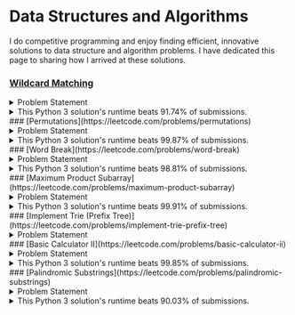 # Data Structures and Algorithms
I do competitive programming and enjoy finding efficient, innovative solutions to data structure and algorithm problems. I have dedicated this page to sharing how I arrived at these solutions.
### [Wildcard Matching](https://leetcode.com/problems/wildcard-matching)
<details markdown="1">
<summary>Problem Statement</summary>
Given an input string (```s```) and a pattern (```p```), implement wildcard pattern matching with support for ```'?'``` and ```'*'```.
```
'?' Matches any single character.
'*' Matches any sequence of characters (including the empty sequence).
```
The matching should cover the **entire** input string (not partial).

Notes:
* ```s``` could be empty and contains only lowercase letters ```a-z```.
* ```p``` could be empty and contains only lowercase letters ```a-z```, and characters like ```'?'``` or ```'*'```.

**Example 1:**
<pre>
<b>Input:</b>
s = "aa"
p = "a"
<b>Output:</b> false
Explanation: "a" does not match the entire string "aa".
</pre>
**Example 2:**
<pre>
<b>Input:</b>
s = "aa"
p = "*"
<b>Output:</b> true
Explanation: '*' matches any sequence.
</pre>
**Example 3:**
<pre>
<b>Input:</b>
s = "cb"
p = "?a"
<b>Output:</b> false
Explanation: '?' matches 'c', but the second letter is 'a', which does not match 'b'.
</pre>
**Example 4:**
<pre>
<b>Input:</b>
s = "adceb"
p = "*a*b"
<b>Output:</b> true
Explanation: The first '*' matches the empty sequence, while the second '*' matches the substring "dce".
</pre>
**Example 5:**
<pre>
<b>Input:</b>
s = "acdcb"
p = "a*c?b"
<b>Output:</b> false
</pre>
</details>
<details markdown="1">
<summary>This Python 3 solution's runtime beats 91.74% of submissions.</summary>
In this example, I'll walk through the test case:
```
s = 'mississippi'
p = 'm??*ss*?i*pi'
```
Convert ```s``` and ```p``` into lists so that you can pop them.
```
s = ['m', 'i', 's', 's', 'i', 's', 's', 'i', 'p', 'p', 'i']
p = ['m', '?', '?', '*', 's', 's', '*', '?', 'i', '*', 'p', 'i']
```
If ```s[0] == p[0]```, you could pop the first letters of both strings and get the same result. Likewise, if ```p[0] == '?'```, you could pop the first characters. Continue doing this until you can no longer pop the first characters.
```
s = ['s', 'i', 's', 's', 'i', 'p', 'p', 'i']
p = ['*', 's', 's', '*', '?', 'i', '*', 'p', 'i']
```
Repeat the same process with the other ends of both arrays.
```
s = ['s', 'i', 's', 's', 'i', 'p']
p = ['*', 's', 's', '*', '?', 'i', '*']
```
If ```s``` and ```p``` are both empty, it's a match. If ```s``` is not empty but ```p``` is, it's not a match. If neither ```s``` nor ```p``` is empty, and ```p``` has a character other than ```*``` on either end, it's not a match. If none of these apply, convert ```s``` and ```p``` back into strings so you can use ```split``` and ```re.fullmatch``` on them. Replace all instances of ```?``` in ```p``` with ```.``` for regex matching. Split ```p``` by the ```*```s. If there's more than one ```*``` in a row, they can be merged into one, so we can filter out the empty substrings.
```
s = '*sissip'
p = ['ss', '.i']
```
For each substring in ```p```, we are to find that substring in ```s```. In addition, these substrings must be found in consecutive order and must not overlap.
```'ss'``` exists in ```s``` starting at index 2 and ending at index 3. A match for ```'.i'``` also exists in ```s```, starting at index 3 and ending at index 4. These are consecutive but they overlap, so it's not a match.
```python
import re
def isMatch(s, p):     
	def popBoth(i):
		while s and p and p[i] in ['?', s[i]]:
			s.pop(i)
			p.pop(i)
	s, p = list(s), list(p)
	popBoth(0)
	popBoth(-1)
	if s == p == []: return True
	if s:
		if not p: return False
		if p and not p[0] == p[-1] == '*': return False
	s, p = ''.join(s), [x for x in ''.join(p).replace('?', '.').split('*') if x]
	i = j = 0
	for substring in p:
		for k in range(i + j, len(s)):
			n = len(substring)
			if re.fullmatch(substring, s[k:k + n]):
				i, j = k, n
				break
		else: return False
	return True
```
</details>
### [Permutations](https://leetcode.com/problems/permutations)
<details markdown="1">
<summary>Problem Statement</summary>
Given a collection of distinct integers, return all possible permutations.
<br>
**Example:**
<pre>
<b>Input:</b> [1,2,3]
<b>Output:</b>
[
  [1,2,3],
  [1,3,2],
  [2,1,3],
  [2,3,1],
  [3,1,2],
  [3,2,1]
]
</pre>
</details>
<details markdown="1">
<summary>This Python 3 solution's runtime beats 99.87% of submissions.</summary>
Python has a built-in permutations iterator.
```python
import itertools
def permute(nums): return list(itertools.permutations(nums))
```
</details>
### [Word Break](https://leetcode.com/problems/word-break)
<details markdown="1">
<summary>Problem Statement</summary>
Given a **non-empty** string *s* and a dictionary *wordDict* containing a list of **non-empty** words, determine if *s* can be segmented into a space-separated sequence of one or more dictionary words.

Notes:
* The same word in the dictionary may be reused multiple times in the segmentation.
* You may assume the dictionary does not contain duplicate words.

**Example 1:**
<pre>
<b>Input:</b> s = "leetcode", wordDict = ["leet", "code"]
<b>Output:</b> true
<b>Explanation:</b> Return true because "leetcode" can be segmented as "leet code".
</pre>
**Example 2:**
<pre>
<b>Input:</b> s = "applepenapple", wordDict = ["apple", "pen"]
<b>Output:</b> true
<b>Explanation:</b> Return true because "applepenapple" can be segmented as "apple pen apple".
             Note that you are allowed to reuse a dictionary word.
</pre>
**Example 3:**
<pre>
<b>Input:</b> s = "catsandog", wordDict = ["cats", "dog", "sand", "and", "cat"]
<b>Output:</b> false
</pre>
</details>
<details markdown="1">
<summary>This Python 3 solution's runtime beats 98.81% of submissions.</summary>
In this example, I'll walk through the test case:
```
s = 'catsandog'
wordDict = ['cats', 'dog', 'sand', 'and', 'cat']
```
Write a depth-first search function that checks if *s* has a prefix in *wordDict*. 'catsanddog' has two prefixes in ```wordDict```, 'cats' and 'cat.' For each valid prefix, remove that prefix from ```s```, and recursively call ```dfs``` on the remaining suffix. Removing 'cats' from 'catsandog' leaves the suffix 'andog,' so we call ```dfs``` on 'andog'. 'andog' doesn't have a matching prefix, so we move on to 'cat.' Removing 'cat' from 'catsandog' leaves the suffix 'sandog,' so we call ```dfs``` on 'sanddog.' 'sandog' has the matching prefix 'sand'. Removing 'sand' from 'sandog' leaves the suffix 'og,' which doesn't have a matching prefix. Return ```True``` if a suffix matches a prefix in ```wordDict```. Return ```False``` if all possibilities have been explored and a match wasn't found. Use memoization to reduce runtime.
```python
def wordBreak(s, wordDict):
	def dfs(s):
		if s in memo: return memo[s]
		for word in wordDict:
			n = len(word)
			if word == s[:n] and dfs(s[n:]):
				memo[s] = True
				return True
		memo[s] = False
		return False
	memo = {'': True}
	return dfs(s)
```
</details>### [Maximum Product Subarray](https://leetcode.com/problems/maximum-product-subarray)
<details markdown="1">
<summary>Problem Statement</summary>
Given an integer array *nums*, find the contiguous subarray within an array (containing at least one number) which has the largest product.

**Example 1:**
<pre>
<b>Input:</b> [2,3,-2,4]
<b>Output:</b> 6
<b>Explanation:</b> [2,3] has the largest product 6.
</pre>
**Example 2:**
<pre>
<b>Input:</b> [-2,0,-1]
<b>Output:</b> 0
<b>Explanation:</b> The result cannot be 2, because [-2,-1] is not a subarray.
</pre>
</details>
<details markdown="1">
<summary>This Python 3 solution's runtime beats 99.91% of submissions.</summary>
If *A* and *B* are integers and *B* = 0, then *AB* = 0. If *A* and *B* are integers and *B* != 0, then |*AB*| >= |*A*|. The longer the sequence of nonzero integers we multiply, the higher the absolute value of the product will be. But when that sequence is multiplied by 0, the product will become 0. Thus, to maximize the absolute value of the product of a subarray, we start from the beginning of the subarray and continue multiplying until the next number is 0.

In this example, I'll walk through the test case [-2, 0, -1, -4, -3, 0, -2, 0, -4, -3, -2]. First, initialize a variable ```maximum``` to denote the maximum subarray product and set it to the first integer.
```
maximum = -2
```
The subarrays obtained after breaking up the array with 0 as the delimiter are
```
[[-2], [-1, -4, -3], [-2], [-4, -3, -2]]
```
The products of these subarrays are
```
[-2, -12, -2, -24]
```
A negative product can be turned into a positive product if the subarray contains at least one positive integer. The first subarray is [-2]. This can't be turned into a positive product because it doesn't have any positive integers. The next subarray is [-1, -4, -3]. To turn a negative product into a positive product, start from index 0 of the subarray and search rightward until a negative integer is found. We start from index 0 and find -1. Then divide the negative product by all positive integers to the left of this negative integer and the negative integer itself. There are no positive integers to the left of -1, so we just divide -12 by -1 to get 12.
```
a = -12//-1 = 12
```
Then start from the last index of the subarray and search leftward until a negative integer is found. We start from the last index and find -3. Divide the negative product by all positive integers to the right of this negative integer and the negative integer itself. There are no positive integers to the right of -3, so we just divide -12 by -3 to get 4.
```
b = -12//-3 = 4
```
If either ```a``` or ```b``` is greater than ```maximum```, replace ```maximum``` with it.
```
maximum = max(maximum, 12, 4) = max(-2, 12, 4) = 12
```
The next subarray [-2] can't be turned into a positve product. The last subarray is [-4, -3, -2]. Starting from index 0 and searching rightward for a negative number, we get ```a = 6```. Starting from the last index and searching leftward for a negative number, we get ```b = 12```. Neither of these are greater than the current maximum, so return 12.

An edge case where the answer is not ```maximum```is ```nums = [-2,0,-1]```. The split subarrays are ```[-2], [-1]]```. The products of the split subarrays are ```[-2, -1]```, and neither of can be turned positive. At this point, we have ```maximum = -2``` In this edge case, the maximum product is ```max([maximum] + nums)``` because 0 > ```maximum```.
```python
import functools
def maxProduct(nums):
	if len(nums) == 1: return nums[0]
	arr, subarray, maximum = [], [], nums[0]
	for num in nums:
		if num: subarray += [num]
		else:
			arr += [subarray]
			subarray = []
	if subarray: arr += [subarray]
	for subarray in arr:
		product = functools.reduce(lambda x, y: x*y, subarray) if subarray else 0
		if len(subarray) > 1 and product < 0:
			i, n, a = 0, len(subarray), product
			while i < len(subarray) and a < 0:
				a //= subarray[i]
				i += 1
			i, b = n - 1, product
			while i >= 0 and b < 0:
				b //= subarray[i]
				i -= 1
			maximum = max(maximum, a, b)
		else: maximum = max(maximum, product)
	return max([maximum] + nums)
```
</details>
### [Implement Trie (Prefix Tree)](https://leetcode.com/problems/implement-trie-prefix-tree)
<details markdown="1">
<summary>Problem Statement</summary>
Implement a trie with ```insert```, ```search```, and ```startsWith``` methods.
<br>
**Example:**
```java
Trie trie = new Trie();

trie.insert("apple");
trie.search("apple");   // returns true
trie.search("app");     // returns false
trie.startsWith("app"); // returns true
trie.insert("app");   
trie.search("app");     // returns true
```
Notes:
* You may assume that all inputs are consist of lowercase letters ```a-z```.
* All inputs are guaranteed to be non-empty strings.
</details>
<details markdown="1">
<summary>This Python 3 solution's runtime beats 94.93% of submissions.</summary>
<a href="https://leetcode.com/problems/implement-trie-prefix-tree/discuss/58832/AC-JAVA-solution-simple-using-single-array">Implementing a trie</a> would take O(1) time to initialize, O(*k* log *n*) time for ```insert```, O(*k*) time for ```search```, and O(*k*) time for ```startsWith```, where *k* is the number of letters in the word or prefix. I've written an accepted solution where I've used a single array instead of implementing an actual trie that takes O(1) time to initialize, O(*n*) time for ```insert```, O(log *n*) time for ```search``` and O(*k* + log *n*) time for ```startsWith```.
An empty array is initialized.
```python
>>> trie = Trie()
```
```python
self.arr = []
```
Words are inserted in alphabetical order. ```insert``` searches for the insertion point using binary search, then inserts the word.
```python
>>> trie.insert('hello')
```
```python
self.arr = ['hello']
```
```search``` looks for the bisection point using binary search and checks if the word at the bisection point matches the target word.
```python
>>> trie.search('hell')
```
The bisection point of 'hell' is 0 but index 0 of ```self.arr``` isn't 'hell', so return ```False```.
```python
>>> trie.search('helloa')
```
The bisection point of 'helloa' is 1 but index 1 is out of bounds, so return ```False```.
```python
>>> trie.search('hello')
```
The bisection point of 'hello' is 0 and index 0 of ```self.arr``` matches the word, so return ```True```.
```startsWith``` looks for the bisection point using binary search and checks if the word at the bisection point starts with the prefix.
```python
>>> trie.startsWith('hell')
```
The bisection point of 'hell' is 0 and index 0 of ```self.arr``` starts with 'hell', so return ```True```.
```python
>>> trie.startsWith('helloa')
```
The bisection point of 'helloa' is 1 but index 1 is out of bounds, so return ```False```.
```python
>>> trie.startsWith('hello')
```
The bisection point of 'hello' is 0 and index 0 of ```self.arr``` starts with 'hello', so return ```True```.
Although this solution uses more memory, in seconds it's much faster than the solution with the trie, and it's also something different that I wanted to share.
```python
import bisect
class Trie:
	def __init__(self): self.arr = []
	def insert(self, word): bisect.insort(self.arr, word)
	def search(self, word):
		try: return self.arr[bisect.bisect_left(self.arr, word)] == word
		except IndexError: return False
	def startsWith(self, prefix):
		try: word, n = self.arr[bisect.bisect_left(self.arr, prefix)], len(prefix)
		except IndexError: return False
		return len(word) >= n and word[:n] == prefix
```
</details>
### [Basic Calculator II](https://leetcode.com/problems/basic-calculator-ii)
<details markdown="1">
<summary>Problem Statement</summary>
Implement a basic calculator to evaluate a simple expression string.
The expression string contains only non-negative integers, ```+```, ```-```, ```*```, ```/``` operators and empty spaces ``` ```. The integer division should truncate toward zero.
<br>
**Example 1:**
<pre>
<b>Input:</b> "3+2*2"
<b>Output:</b> 7
</pre>
**Example 2:**
<pre>
<b>Input:</b> " 3/2 "
<b>Output:</b> 1
</pre>
**Example 3:**
<pre>
<b>Input:</b> " 3+5 / 2 "
<b>Output:</b> 5
</pre>
Notes:
* You may assume that the given expression is always valid.
* Do not use the ```eval``` built-in library function.
</details>
<details markdown="1">
<summary>This Python 3 solution's runtime beats 99.85% of submissions.</summary>
In this example, I'll walk through the test case ```s = '876-142-978*2/8+4/2*2+40*2+282/2-137+855'```. PEMDAS tells us to multiply and divide before we add and subtract, so split the string by ```+``` and ```-```.
```s.replace('-', '+-').split('+') = ['876', '-142', '-978*2/8', '4/2*2', '40*2', '282/2', '-137', '855']```
Write a recursive function ```multDiv``` that evaluates a string containing only numbers and the operations ```*``` and ```/```. The string could also start with ```-``` to denote a negative result. If a string doesn't contain ```*``` and ```/```, convert that number into an integer.
```multDiv('876') = 876```
If the string contains ```*``` but not ```/```, return the product of each integer it splits into.
```multDiv('40*2') = 40*2 = 80```
If the string contains ```/``` but not ```*```, iteratively divide the integers it splits into starting from the left. Divide the leftmost number, the quotient, by the next number, to get a new quotient. Then divide that number by the next number, and so on. The quotients should truncate toward zero. This isn't built-in, so write a helper function ```divide``` that does that.
```multDiv('282/2') = divide(282, 2) = 141```
If a string contains both ```*``` and ```/```, recursively evaluate the expression starting from the left. To do this, split the expression at the rightmost operator.
```s = '-978*2/8'```
```a = '-978*2'```
```b = '8'```
Recursively call ```multDiv``` on ```a```, then use the appropriate operation on ```a``` and ```b```.
```multDiv('-978*2') = -1956```
```multDiv('-978*2/8') = divide(-1956, 8) = -244```
Repeat the same process for the rest of the array, then find the sum.
```[multDiv(x) for x in s.replace('-', '+-').split('+')] = [876, -142, -244, 4, 80, 141, -137, 855]```
```sum([876, -142, -244, 4, 80, 141, -137, 855]) = 1433```
```python
import functools
def divide(x, y):
    a, b = int(x), int(y)
    quotient = a//b
    if a*b < 0 and a%b: quotient += 1
    return quotient
def multDiv(s):
    if '*' in s:
	if '/' in s:
	    i = len(s) - 1
	    while s[i] not in ['*', '/']: i -= 1
	    a, b = int(multDiv(s[:i])), int(s[i + 1:])
	    return a*b if s[i] == '*' else divide(a, b)
	else: return functools.reduce(lambda x, y: int(x)*int(y), s.split('*'))
    return functools.reduce(divide, s.split('/')) if '/' in s else int(s)
def calculate(s): return sum([multDiv(x) for x in s.replace('-', '+-').split('+')])
```
</details>
### [Palindromic Substrings](https://leetcode.com/problems/palindromic-substrings)
<details markdown="1">
<summary>Problem Statement</summary>
Given a string, your task is to count how many palindromic substrings in this string.
	
The substrings with different start indexes or end indexes are counted as different substrings even they consist of same characters.
<br>
**Example 1**:
<pre>
<b>Input:</b> "abc"
<b>Output:</b> 3
<b>Explanation:</b> Three palindromic strings: "a", "b", "c".
</pre>
**Example 2:**
<pre>
<b>Input:</b> "aaa"
<b>Output:</b> 6
<b>Explanation:</b> Six palindromic strings: "a", "a", "a", "aa", "aa", "aaa".
</pre>
Note: The input string length won't exceed 1000.
</details>
<details markdown="1">
<summary>This Python 3 solution's runtime beats 90.03% of submissions.</summary>
An odd-length palindrome has a center character that is a palindrome. ```s = 'bedededeb'``` is an odd-length palindrome with center character 'd' at index 4. If you radiate outward, you find that the letters on opposite sides of the center are always the same:
```
s[3] = s[5] = 'e'
s[2] = s[6] = 'd'
s[1] = s[7] = 'e'
s[0] = s[8] = 'b'
```
An even-length palindrome has two center characters that are identical, which makes a palindrome. ```s = 'deaaaaed'``` is an even-length palindrome with center characters 'a' at indices 3 and 4. If you radiate outward, you find that the letters on opposite sides of the center are always the same:
```
s[2] = s[5] = 'a'
s[1] = s[6] = 'e'
s[0] = s[7] = 'd'
```
In this example, I'll walk through the test case ```s = 'leet'```.
Iterate through the string. Each character is the center of an odd-length palindrome. Radiate outward until the index is out of bounds or the substring is no longer a palindrome. Every time a palindrome is found, increment the counter. 'l' is a palindrome, and there's nothing to the left of 'l'. 'e' is palindrome, but 'lee' isn't. 'e' is a palindrome, but 'eet' isn't. 't' is a palindrome, and there's nothing to the right of 't'. There are 4 odd-length palindromes. Iterate through the string again. Each pair of characters may or may not be the center of an even-length palindrome. Do the same as before, except this time look for even-length palindromes. 'le' isn't a palindrome. 'ee' is a palindrome but 'leet' isn't. 'et' isn't a palindrome. There's 1 even-length palindrome. Add up the number of odd-length and even-length palindromes to get 5. We could combine the odd-length and even-length palindrome searching functions into a single function that takes ```(i, i)``` for odd-length palindromes and ```(i, j)``` for even-length palindromes.
```python
def countSubstrings(s):
	def fromCenter(i, j):
		counter = 0
		while i >= 0 and j < n and s[i] == s[j]:
			counter += 1
			i -= 1
			j += 1
		return counter
	n = len(s)
	return sum([fromCenter(i, i) + fromCenter(i, i + 1) for i in range(n)])
```
</details>
